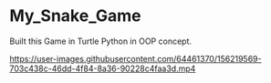 # My_Snake_Game
Built this Game in Turtle Python in OOP concept.

https://user-images.githubusercontent.com/64461370/156219569-703c438c-46dd-4f84-8a36-90228c4faa3d.mp4

